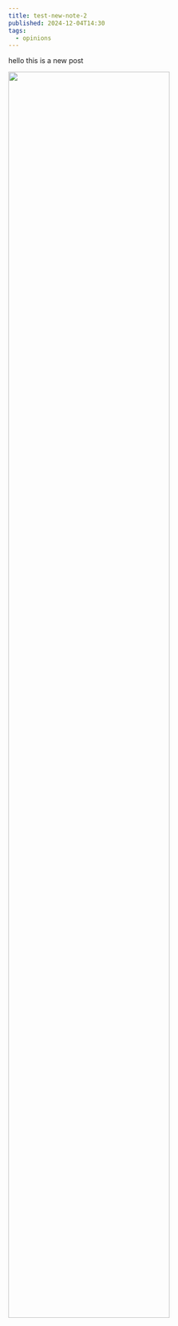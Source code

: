 ```yaml
---
title: test-new-note-2
published: 2024-12-04T14:30
tags:
  - opinions
---
```


hello this is a new post

<img src="https://gitlab.com/qirh/blog/-/raw/main/static/spiderman/2021_qbb.jpeg" style="width:80%">